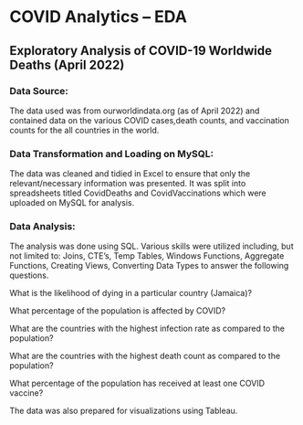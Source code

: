 # COVID Analytics – EDA  
## Exploratory Analysis of COVID-19 Worldwide Deaths (April 2022) 

 
### Data Source: 

The data used was from ourworldindata.org (as of April 2022) and contained data on the various COVID cases,death counts, and vaccination counts for the all countries in the world.  


### Data Transformation and Loading on MySQL: 

The data was cleaned and tidied in Excel to ensure that only the relevant/necessary information was presented. It was split into spreadsheets titled CovidDeaths and CovidVaccinations which were uploaded on MySQL for analysis. 


### Data Analysis: 

The analysis was done using SQL. Various skills were utilized including, but not limited to: Joins, CTE’s, Temp Tables, Windows Functions, Aggregate Functions, Creating Views, Converting Data Types to answer the following questions.  

 
What is the likelihood of dying in a particular country (Jamaica)? 

What percentage of the population is affected by COVID? 

What are the countries with the highest infection rate as compared to the population? 

What are the countries with the highest death count as compared to the population? 

What percentage of the population has received at least one COVID vaccine? 

 

The data was also prepared for visualizations using Tableau. 
